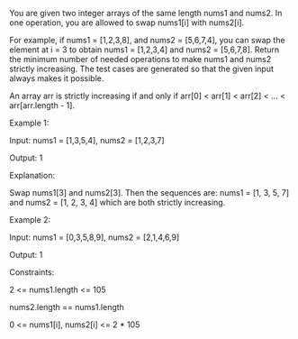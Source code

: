 You are given two integer arrays of the same length nums1 and nums2. In one operation, you are allowed to swap nums1[i] with nums2[i].

For example, if nums1 = [1,2,3,8], and nums2 = [5,6,7,4], you can swap the element at i = 3 to obtain nums1 = [1,2,3,4] and nums2 = [5,6,7,8].
Return the minimum number of needed operations to make nums1 and nums2 strictly increasing. The test cases are generated so that the given input always makes it possible.

An array arr is strictly increasing if and only if arr[0] < arr[1] < arr[2] < ... < arr[arr.length - 1].

 

Example 1:

Input: nums1 = [1,3,5,4], nums2 = [1,2,3,7]

Output: 1

Explanation: 

Swap nums1[3] and nums2[3]. Then the sequences are:
nums1 = [1, 3, 5, 7] and nums2 = [1, 2, 3, 4]
which are both strictly increasing.

Example 2:

Input: nums1 = [0,3,5,8,9], nums2 = [2,1,4,6,9]

Output: 1

Constraints:

2 <= nums1.length <= 105

nums2.length == nums1.length

0 <= nums1[i], nums2[i] <= 2 * 105